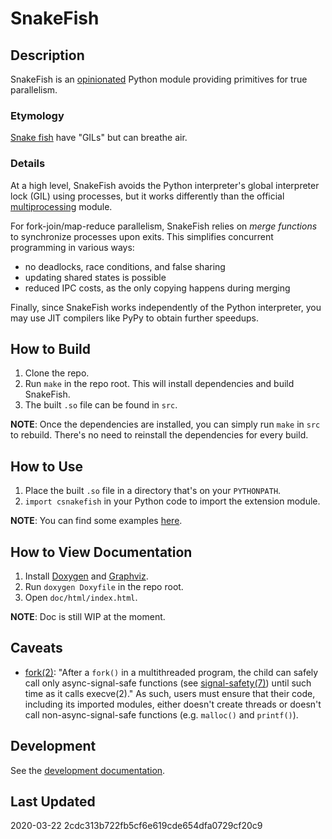 # SnakeFish

## Description
SnakeFish is an [opinionated](https://stackoverflow.com/questions/802050/what-is-opinionated-software) Python module providing primitives for true parallelism.

### Etymology
[Snake fish](https://en.wikipedia.org/wiki/Snakehead_%28fish%29) have "GILs" but can breathe air.

### Details
At a high level, SnakeFish avoids the Python interpreter's global interpreter lock (GIL) using processes, but it works differently than the official [multiprocessing](https://docs.python.org/3/library/multiprocessing.html) module.

For fork-join/map-reduce parallelism, SnakeFish relies on *merge functions* to synchronize processes upon exits. This simplifies concurrent programming in various ways:
- no deadlocks, race conditions, and false sharing
- updating shared states is possible
- reduced IPC costs, as the only copying happens during merging

Finally, since SnakeFish works independently of the Python interpreter, you may use JIT compilers like PyPy to obtain further speedups.

## How to Build
1. Clone the repo.
2. Run `make` in the repo root. This will install dependencies and build SnakeFish.
3. The built `.so` file can be found in `src`.

**NOTE**: Once the dependencies are installed, you can simply run `make` in `src` to rebuild. There's no need to reinstall the dependencies for every build.

## How to Use
1. Place the built `.so` file in a directory that's on your `PYTHONPATH`.
2. `import csnakefish` in your Python code to import the extension module.

**NOTE**: You can find some examples [here](examples).

## How to View Documentation
1. Install [Doxygen](http://doxygen.nl/) and [Graphviz](https://graphviz.org/).
2. Run `doxygen Doxyfile` in the repo root.
3. Open `doc/html/index.html`.

**NOTE**: Doc is still WIP at the moment.

## Caveats
- [fork(2)](http://man7.org/linux/man-pages/man2/fork.2.html): "After a `fork()` in a multithreaded program, the child can safely call only async-signal-safe functions (see [signal-safety(7)](http://man7.org/linux/man-pages/man7/signal-safety.7.html)) until such time as it calls execve(2)." As such, users must ensure that their code, including its imported modules, either doesn't create threads or doesn't call non-async-signal-safe functions (e.g. `malloc()` and `printf()`).

## Development
See the [development documentation](dev_doc.md).

## Last Updated
2020-03-22 2cdc313b722fb5cf6e619cde654dfa0729cf20c9
